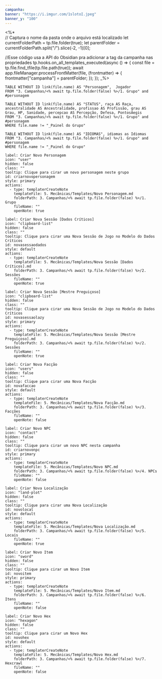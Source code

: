 ```yaml
---
campanha: 
banner: "https://i.imgur.com/1slotoI.jpeg"
banner_y: "100"
---
```


<%*  
// Captura o nome da pasta onde o arquivo está localizado
let currentFolderPath =  tp.file.folder(true);
let parentFolder =  currentFolderPath.split("/").slice(-2, -1)[0];

//Esse código usa a API do Obsidian pra adicionar a tag da campanha nas propriedades
	 tp.hooks.on_all_templates_executed(async () => {
	  const file = tp.file.find_tfile(tp.file.path(true));
	  await app.fileManager.processFrontMatter(file, (frontmatter) => {
    frontmatter["campanha"] = parentFolder;
	  });
	});
_%>


```dataview
TABLE WITHOUT ID link(file.name) AS "Personagem",  Jogador
FROM "3. Campanhas/<% await tp.file.folder(false) %>/1. Grupo" and #personagem 
```
 
```dataview
TABLE WITHOUT ID link(file.name) AS "STATUS", raça AS Raça, ancestralidade AS Ancestralidade, profissao AS Profissão, grau AS Grau, HP, Sanidade, percepcao AS Percepção, Defesa, PontosAegis
FROM "3. Campanhas/<% await tp.file.folder(false) %>/1. Grupo" and #personagem 
WHERE file.name != "_Painel do Grupo"
```

```dataview
TABLE WITHOUT ID link(file.name) AS "IDIOMAS", idiomas as Idiomas
FROM "3. Campanhas/<% await tp.file.folder(false) %>/1. Grupo" and #personagem 
WHERE file.name != "_Painel do Grupo"
```

```meta-bind-button
label: Criar Novo Personagem
icon: "user"
hidden: false
class: ""
tooltip: Clique para cirar um novo personagem neste grupo
id: criarnovopersonagem
style: primary
actions:
  - type: templaterCreateNote
    templateFile: 5. Mecânicas/Templates/Novo Personagem.md
    folderPath: 3. Campanhas/<% await tp.file.folder(false) %>/1. Grupo
    fileName: ""
    openNote: true

```
```meta-bind-button
label: Criar Nova Sessão [Dados Críticos]
icon: "clipboard-list"
hidden: false
class: ""
tooltip: Clique para cirar uma Nova Sessão de Jogo no Modelo do Dados Críticos
id: novasessaodados
style: default
actions:
  - type: templaterCreateNote
    templateFile: 5. Mecânicas/Templates/Nova Sessão [Dados Críticos].md
    folderPath: 3. Campanhas/<% await tp.file.folder(false) %>/2. Sessões
    fileName: ""
    openNote: true
```
```meta-bind-button
label: Criar Nova Sessão [Mestre Preguiçoso]
icon: "clipboard-list"
hidden: false
class: ""
tooltip: Clique para cirar uma Nova Sessão de Jogo no Modelo do Dados Críticos
id: novasessaolazy
style: primary
actions:
  - type: templaterCreateNote
    templateFile: 5. Mecânicas/Templates/Nova Sessão [Mestre Preguiçoso].md
    folderPath: 3. Campanhas/<% await tp.file.folder(false) %>/2. Sessões
    fileName: ""
    openNote: true
```
```meta-bind-button
label: Criar Nova Facção
icon: "users"
hidden: false
class: ""
tooltip: Clique para cirar uma Nova Facção
id: novafaccao
style: default
actions:
  - type: templaterCreateNote
    templateFile: 5. Mecânicas/Templates/Nova Facção.md
    folderPath: 3. Campanhas/<% await tp.file.folder(false) %>/3. Facções
    fileName: ""
    openNote: false
```
```meta-bind-button
label: Criar Novo NPC
icon: "contact"
hidden: false
class: ""
tooltip: Clique para cirar um novo NPC nesta campanha
id: criarnovonpc
style: primary
actions:
  - type: templaterCreateNote
    templateFile: 5. Mecânicas/Templates/Novo NPC.md
    folderPath: 3. Campanhas/<% await tp.file.folder(false) %>/4. NPCs
    fileName: ""
    openNote: false

```
```meta-bind-button
label: Criar Nova Localização
icon: "land-plot"
hidden: false
class: ""
tooltip: Clique para cirar uma Nova Localização
id: novolocal
style: default
actions:
  - type: templaterCreateNote
    templateFile: 5. Mecânicas/Templates/Nova Localização.md
    folderPath: 3. Campanhas/<% await tp.file.folder(false) %>/5. Locais
    fileName: ""
    openNote: true
```
```meta-bind-button
label: Criar Novo Item
icon: "sword"
hidden: false
class: ""
tooltip: Clique para cirar um Novo Item
id: novoitem
style: primary
actions:
  - type: templaterCreateNote
    templateFile: 5. Mecânicas/Templates/Novo Item.md
    folderPath: 3. Campanhas/<% await tp.file.folder(false) %>/6. Itens
    fileName: ""
    openNote: false
```
```meta-bind-button
label: Criar Novo Hex
icon: "hexagon"
hidden: false
class: ""
tooltip: Clique para cirar um Novo Hex
id: novohex
style: default
actions:
  - type: templaterCreateNote
    templateFile: 5. Mecânicas/Templates/Novo Hex.md
    folderPath: 3. Campanhas/<% await tp.file.folder(false) %>/7. Hexcrawl
    fileName: ""
    openNote: false
```
